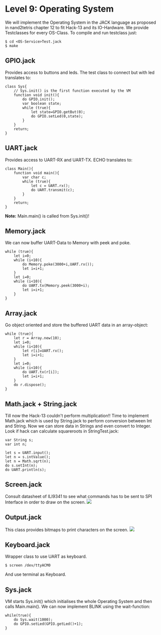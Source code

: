 # Level 9: Operating System

We will implement the Operating System in the JACK language as proposed in nand2tetris chapter 12 to fit Hack-13 and its IO-Hardware. We provide Testclasses for every OS-Class. To compile and run testclass just:
```
$ cd <OS-Service>Test.jack
$ make
```
## GPIO.jack
Provides access to buttons and leds. The test class to connect but with led translates to:
```
class Sys{
	// Sys.init() is the first function executed by the VM
	function void init(){
		do GPIO.init();
		var boolean state;
		while (true){
			let state=GPIO.getBut(0);
			do GPIO.setLed(0,state);
		}
	}
	return;
}
```
## UART.jack
Provides access to UART-RX and UART-TX. ECHO translates to:
```
class Main(){
	function void main(){
		var char c;
		while (true){
			let c = UART.rx();
			do UART.transmit(c);
		}
	}
	return;
}

```
**Note:** Main.main() is called from Sys.init()!
## Memory.jack
We can now buffer UART-Data to Memory with peek and poke.
```
while (true){
	let i=0;
	while (i<10){
		do Memory.poke(3000+i,UART.rx());
		let i=i+1;
	}
	let i=0;
	while (i<10){
		do UART.tx(Memory.peek(3000+i);
		let i=i+1;
	}
}
```
## Array.jack
Go object oriented and store the buffered UART data in an array-object:
```
while (true){
	let r = Array.new(10);
	let i=0;
	while (i<10){
		let r[i]=UART.rx();
		let i=i+1;
	}
	let i=0;
	while (i<10){
		do UART.tx(r[i]);
		let i=i+1;
	}
	do r.dispose();
}

```
## Math.jack + String.jack
Till now the Hack-13 couldn't perform multiplication!! Time to implement Math.jack which is used by String.jack to perform conversion between Int and String. Now we can store data in Strings and even convert to Integer. Look if hack can calculate squareroots in StringTest.jack:
```
var String s;
var int n;

let s = UART.input();
let n = s.intValue();
let n = Math.sqrt(n);
do s.setInt(n);
do UART.println(s);
```
## Screen.jack
Consult datasheet of ILI9341 to see what commands has to be sent to SPI Interface in order to draw on the screen.
![](8_Operating_System/ScreenTest/screen.JPG)

## Output.jack
This class provides bitmaps to print characters on the screen.
![](8_Operating_System/OutputTest/output.JPG)


## Keyboard.jack
Wrapper class to use UART as keyboard.
```
$ screen /dev/ttyACM0
```
And use terminal as Keyboard.
## Sys.jack
VM starts Sys.init() which initialises the whole Operating System and then calls Main.main(). We can now implement BLINK using the wait-function:
```
while(true){ 
	do Sys.wait(1000);
	do GPIO.setLed(GPIO.getLed()+1);
}

```
